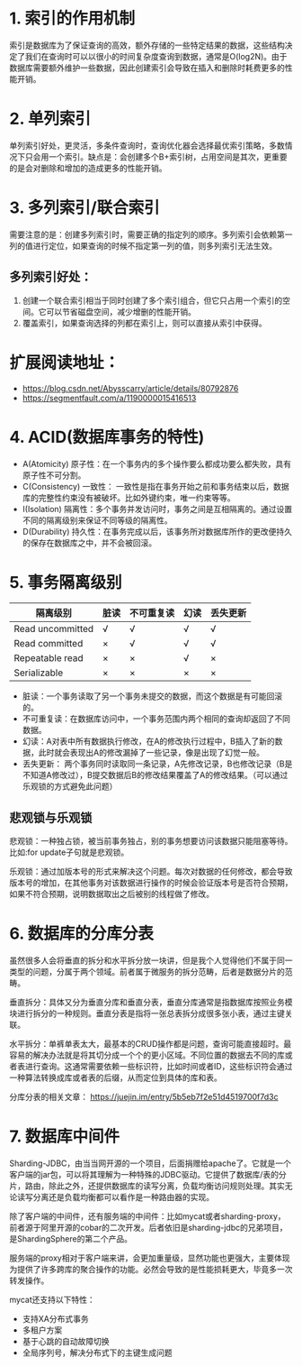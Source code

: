 # 1. 索引的作用机制
索引是数据库为了保证查询的高效，额外存储的一些特定结果的数据，这些结构决定了我们在查询时可以以很小的时间复杂度查询到数据，通常是O(log2N)。由于数据库需要额外维护一些数据，因此创建索引会导致在插入和删除时耗费更多的性能开销。


# 2. 单列索引
单列索引好处，更灵活，多条件查询时，查询优化器会选择最优索引策略，多数情况下只会用一个索引。缺点是：会创建多个B+索引树，占用空间是其次，更重要的是会对删除和增加的造成更多的性能开销。

# 3. 多列索引/联合索引
需要注意的是：创建多列索引时，需要正确的指定列的顺序。多列索引会依赖第一列的值进行定位，如果查询的时候不指定第一列的值，则多列索引无法生效。
## 多列索引好处：
1. 创建一个联合索引相当于同时创建了多个索引组合，但它只占用一个索引的空间。它可以节省磁盘空间，减少增删的性能开销。
2. 覆盖索引，如果查询选择的列都在索引上，则可以直接从索引中获得。




# 扩展阅读地址： 
- https://blog.csdn.net/Abysscarry/article/details/80792876
- https://segmentfault.com/a/1190000015416513

# 4. ACID(数据库事务的特性)
- A(Atomicity) 原子性：在一个事务内的多个操作要么都成功要么都失败，具有原子性不可分割。
- C(Consistency) 一致性： 一致性是指在事务开始之前和事务结束以后，数据库的完整性约束没有被破坏。比如外键约束，唯一约束等等。
- I(Isolation) 隔离性：多个事务并发访问时，事务之间是互相隔离的。通过设置不同的隔离级别来保证不同等级的隔离性。
- D(Durability) 持久性：在事务完成以后，该事务所对数据库所作的更改便持久的保存在数据库之中，并不会被回滚。

# 5. 事务隔离级别

| 隔离级别          | 脏读 | 不可重复读  | 幻读  | 丢失更新 |
| ---------------- | ---- | ---------- | ---- | -------- |
| Read uncommitted | √    | √          | √    | √        |
| Read committed   | ×    | √          | √    | √        |
| Repeatable read  | ×    | ×          | √    | ×        |
| Serializable     | ×    | ×          | ×    | ×        |


- 脏读：一个事务读取了另一个事务未提交的数据，而这个数据是有可能回滚的。
- 不可重复读：在数据库访问中，一个事务范围内两个相同的查询却返回了不同数据。
- 幻读：A对表中所有数据执行修改，在A的修改执行过程中，B插入了新的数据，此时就会表现出A的修改漏掉了一些记录，像是出现了幻觉一般。
- 丢失更新： 两个事务同时读取同一条记录，A先修改记录，B也修改记录（B是不知道A修改过），B提交数据后B的修改结果覆盖了A的修改结果。（可以通过乐观锁的方式避免此问题）

## 悲观锁与乐观锁
悲观锁：一种独占锁，被当前事务独占，别的事务想要访问该数据只能阻塞等待。比如:for update子句就是悲观锁。

乐观锁：通过加版本号的形式来解决这个问题。每次对数据的任何修改，都会导致版本号的增加，在其他事务对该数据进行操作的时候会验证版本号是否符合预期，如果不符合预期，说明数据取出之后被别的线程做了修改。


# 6. 数据库的分库分表
虽然很多人会将垂直的拆分和水平拆分放一块讲，但是我个人觉得他们不属于同一类型的问题，分属于两个领域。前者属于微服务的拆分范畴，后者是数据分片的范畴。

垂直拆分：具体又分为垂直分库和垂直分表，垂直分库通常是指数据库按照业务模块进行拆分的一种规则。垂直分表是指将一张总表拆分成很多张小表，通过主键关联。

水平拆分：单裤单表太大，最基本的CRUD操作都是问题，查询可能直接超时。最容易的解决办法就是将其切分成一个个的更小区域。不同位置的数据去不同的库或者表进行查询。这通常需要依赖一些标识符，比如时间或者ID，这些标识符会通过一种算法转换成库或者表的后缀，从而定位到具体的库和表。

分库分表的相关文章： https://juejin.im/entry/5b5eb7f2e51d4519700f7d3c

# 7. 数据库中间件
Sharding-JDBC，由当当网开源的一个项目，后面捐赠给apache了。它就是一个客户端的jar包，可以将其理解为一种特殊的JDBC驱动。它提供了数据库/表的分片，路由，除此之外，还提供数据库的读写分离，负载均衡访问规则处理。其实无论读写分离还是负载均衡都可以看作是一种路由器的实现。

除了客户端的中间件，还有服务端的中间件：比如mycat或者sharding-proxy，前者源于阿里开源的cobar的二次开发。后者依旧是sharding-jdbc的兄弟项目，是ShardingSphere的第二个产品。

服务端的proxy相对于客户端来讲，会更加重量级，显然功能也更强大，主要体现为提供了许多跨库的聚合操作的功能。必然会导致的是性能损耗更大，毕竟多一次转发操作。

mycat还支持以下特性：
- 支持XA分布式事务
- 多租户方案
- 基于心跳的自动故障切换
- 全局序列号，解决分布式下的主键生成问题
